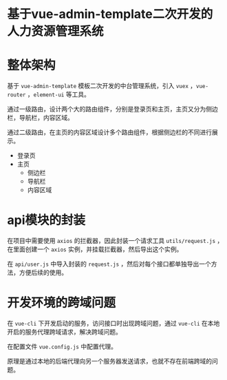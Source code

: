 # 基于vue-admin-template二次开发的人力资源管理系统

# 整体架构

基于 `vue-admin-template` 模板二次开发的中台管理系统，引入 `vuex` ，`vue-router` ，`element-ui` 等工具。

通过一级路由，设计两个大的路由组件，分别是登录页和主页，主页又分为侧边栏，导航栏，内容区域。

通过二级路由，在主页的内容区域设计多个路由组件，根据侧边栏的不同进行展示。

- 登录页
- 主页
  - 侧边栏
  - 导航栏
  - 内容区域

# api模块的封装

在项目中需要使用 `axios` 的拦截器，因此封装一个请求工具 `utils/request.js` ，在里面创建一个 `axios` 实例，并挂载拦截器，然后导出这个实例。

在 `api/user.js` 中导入封装的 `request.js` ，然后对每个接口都单独导出一个方法，方便后续的使用。

# 开发环境的跨域问题

在 `vue-cli` 下开发启动的服务，访问接口时出现跨域问题，通过 `vue-cli` 在本地开启的服务代理跨域请求，解决跨域问题。

在配置文件 `vue.config.js` 中配置代理。

原理是通过本地的后端代理向另一个服务器发送请求，也就不存在前端跨域的问题。
